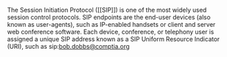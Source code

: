 The Session Initiation Protocol ([[SIP]]) 
is one of the most widely used session control protocols. SIP endpoints are the end-user devices (also known as user-agents), such as IP-enabled handsets or client and server web conference software. Each device, conference, or telephony user is assigned a unique SIP address known as a SIP Uniform Resource Indicator (URI), such as sip:bob.dobbs@comptia.org